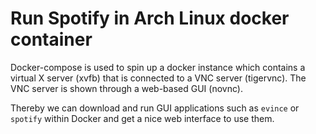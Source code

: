 # Run Spotify in Arch Linux docker container

Docker-compose is used to spin up a docker instance which contains a virtual X server (xvfb) that is connected to a VNC server (tigervnc). The VNC server is shown through a web-based GUI (novnc).

Thereby we can download and run GUI applications such as `evince` or `spotify` within Docker and get a nice web interface to use them.